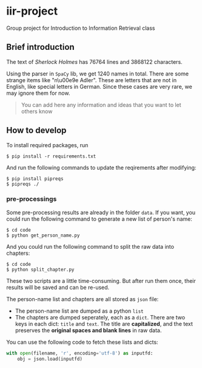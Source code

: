 # iir-project

Group project for Introduction to Information Retrieval class

## Brief introduction

The text of *Sherlock Holmes* has 76764 lines and 3868122 characters.

Using the parser in ```SpaCy``` lib, we get 1240 names in total.
There are some strange items like "n\u00e9e Adler". These are letters that are not in English, like special letters in German. Since these cases are very rare, we may ignore them for now.

> You can add here any information and ideas that you want to let others know

## How to develop

To install required packages, run
```shell
$ pip install -r requirements.txt
```
And run the following commands to update the reqirements after  modifying:
```shell
$ pip install pipreqs
$ pipreqs ./
```

### pre-processings

Some pre-processing results are already in the folder ```data```. If you want, you could run the following command to generate a new list of person's name:

```shell
$ cd code
$ python get_person_name.py
```

And you could run the following command to split the raw data into chapters:

```shell
$ cd code
$ python split_chapter.py
```

These two scripts are a little time-consuming. But after run them once, their results will be saved and can be re-used.

The person-name list and chapters are all stored as ```json``` file:

- The person-name list are dumped as a python ```list```
- The chapters are dumped seperately, each as a ```dict```. There are two keys in each dict: ```title``` and ```text```. The title are **capitalized**, and the text preserves the **original spaces and blank lines** in raw data.

You can use the following code to fetch these lists and dicts:
```python
with open(filename, 'r', encoding='utf-8') as inputfd:
    obj = json.load(inputfd)
```